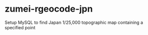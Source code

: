 # zumei-rgeocode-jpn
Setup MySQL to find Japan 1/25,000 topographic map containing a specified point
